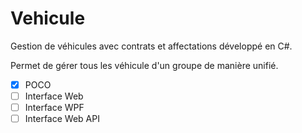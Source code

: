 ﻿Vehicule
========

Gestion de véhicules avec contrats et affectations développé en C#.

Permet de gérer tous les véhicule d'un groupe de manière unifié.

- [x] POCO
- [ ] Interface Web
- [ ] Interface WPF
- [ ] Interface Web API
